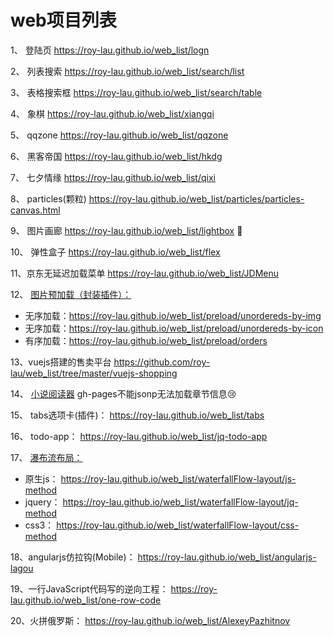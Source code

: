 ﻿# web项目列表

1、 登陆页   https://roy-lau.github.io/web_list/logn

2、 列表搜索  https://roy-lau.github.io/web_list/search/list 

3、 表格搜索框 https://roy-lau.github.io/web_list/search/table

4、 象棋     	https://roy-lau.github.io/web_list/xiangqi 

5、 qqzone     https://roy-lau.github.io/web_list/qqzone

6、 黑客帝国     https://roy-lau.github.io/web_list/hkdg

7、 七夕情缘    https://roy-lau.github.io/web_list/qixi

8、 particles(颗粒) https://roy-lau.github.io/web_list/particles/particles-canvas.html

9、 图片画廊     https://roy-lau.github.io/web_list/lightbox :flower_playing_cards:

10、 弹性盒子     https://roy-lau.github.io/web_list/flex

11、京东无延迟加载菜单   https://roy-lau.github.io/web_list/JDMenu

12、 [图片预加载（封装插件）：](https://github.com/roy-lau/web_list/tree/master/preload)

- 无序加载：https://roy-lau.github.io/web_list/preload/unordereds-by-img
- 无序加载：https://roy-lau.github.io/web_list/preload/unordereds-by-icon
- 有序加载：https://roy-lau.github.io/web_list/preload/orders

13、vuejs搭建的售卖平台  https://github.com/roy-lau/web_list/tree/master/vuejs-shopping

14、 [小说阅读器](https://roy-lau.github.io/web_list/reader)  gh-pages不能jsonp无法加载章节信息:cry:

15、 tabs选项卡(插件)： https://roy-lau.github.io/web_list/tabs

16、 todo-app： https://roy-lau.github.io/web_list/jq-todo-app

17、 [瀑布流布局：](https://github.com/roy-lau/web_list/tree/master/waterfallFlow-layout)

- 原生js： https://roy-lau.github.io/web_list/waterfallFlow-layout/js-method
- jquery： https://roy-lau.github.io/web_list/waterfallFlow-layout/jq-method
- css3： https://roy-lau.github.io/web_list/waterfallFlow-layout/css-method

18、angularjs仿拉钩(Mobile)： https://roy-lau.github.io/web_list/angularjs-lagou

19、一行JavaScript代码写的逆向工程： https://roy-lau.github.io/web_list/one-row-code

20、火拼俄罗斯： https://roy-lau.github.io/web_list/AlexeyPazhitnov
